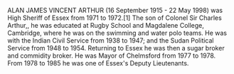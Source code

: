 ALAN JAMES VINCENT ARTHUR (16 September 1915 - 22 May 1998) was High Sheriff of Essex from 1971 to 1972.[1] The son of Colonel Sir Charles Arthur,, he was educated at Rugby School and Magdalene College, Cambridge, where he was on the swimming and water polo teams. He was with the Indian Civil Service from 1938 to 1947; and the Sudan Political Service from 1948 to 1954. Returning to Essex he was then a sugar broker and commidity broker. He was Mayor of Chelmsford from 1977 to 1978. From 1978 to 1985 he was one of Essex's Deputy Lieutenants.
